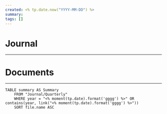 ```yaml
---
created: <% tp.date.now("YYYY-MM-DD") %>
summary: 
tags: []
---
```


# Journal
---




# Documents
---

```dataview
TABLE summary AS Summary
	FROM "Journal/Quarterly" 
	WHERE year = "<% moment(tp.date).format('gggg') %>" OR contains(year, link("<% moment(tp.date).format('gggg') %>"))
	SORT file.name ASC
```

